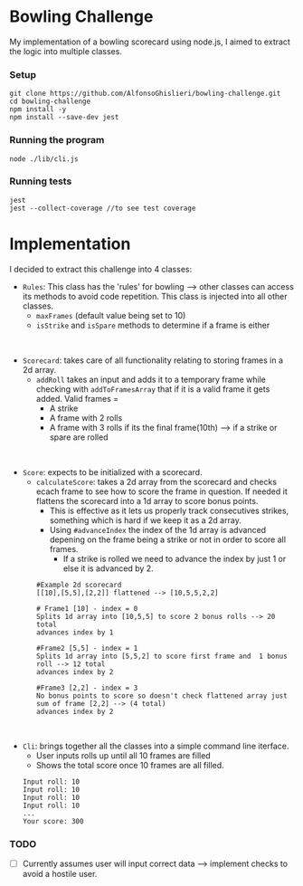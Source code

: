 
Bowling Challenge
=================

My implementation of a bowling scorecard using node.js, I aimed to extract the logic into multiple classes.

### Setup
```
git clone https://github.com/AlfonsoGhislieri/bowling-challenge.git
cd bowling-challenge
npm install -y
npm install --save-dev jest
```
### Running the program
```
node ./lib/cli.js 
```
### Running tests
```
jest 
jest --collect-coverage //to see test coverage
```

Implementation
============

I decided to extract this challenge into 4 classes:

- `Rules`: This class has the 'rules' for bowling --> other classes can access its methods to avoid code repetition. This class is injected into all other classes.
    - `maxFrames` (default value being set to 10)
    - `isStrike` and `isSpare` methods to determine if a frame is either

<br>

- `Scorecard`: takes care of all functionality relating to storing frames in a 2d array.
    - `addRoll` takes an input and adds it to a temporary frame while checking with `addToFramesArray` that if it is a valid frame it gets added. Valid frames =
        - A strike
        - A frame with 2 rolls
        - A frame with 3 rolls if its the final frame(10th) --> if a strike or spare are rolled 

<br>

- `Score`: expects to be initialized with a scorecard.
    - `calculateScore`: takes a 2d array from the scorecard and checks ecach frame to see how to score the frame in question. If needed it flattens the scorecard into a 1d array to score bonus points.
        - This is effective as it lets us properly track consecutives strikes, something which is hard if we keep it as a 2d array.
        - Using `#advanceIndex` the index of the 1d array is advanced depening on the frame being a strike or not in order to score all frames.
            - If a strike is rolled we need to advance the index by just 1 or else it is advanced by 2.
        ```
        #Example 2d scorecard
        [[10],[5,5],[2,2]] flattened --> [10,5,5,2,2]
        
        # Frame1 [10] - index = 0
        Splits 1d array into [10,5,5] to score 2 bonus rolls --> 20 total
        advances index by 1

        #Frame2 [5,5] - index = 1
        Splits 1d array into [5,5,2] to score first frame and  1 bonus roll --> 12 total
        advances index by 2

        #Frame3 [2,2] - index = 3
        No bonus points to score so doesn't check flattened array just sum of frame [2,2] --> (4 total)
        advances index by 2

        ```

<br>

- `Cli`: brings together all the classes into a simple command line iterface. 
    - User inputs rolls up until all 10 frames are filled
    - Shows the total score once 10 frames are all filled.
    ```
    Input roll: 10
    Input roll: 10
    Input roll: 10
    Input roll: 10
    ...
    Your score: 300
    ```

### TODO

- [ ] Currently assumes user will input correct data --> implement checks to avoid a hostile user.
